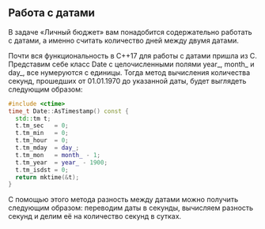 ## Работа с датами
В задаче «Личный бюджет» вам понадобится содержательно работать с датами, а именно считать количество дней между двумя датами.

Почти вся функциональность в C++17 для работы с датами пришла из C. Представим себе класс Date с целочисленными полями year_, month_ и day_, все нумеруются с единицы. Тогда метод вычисления количества секунд, прошедших от 01.01.1970 до указанной даты, будет выглядеть следующим образом:
```c++
#include <ctime>
time_t Date::AsTimestamp() const {
  std::tm t;
  t.tm_sec   = 0;
  t.tm_min   = 0;
  t.tm_hour  = 0;
  t.tm_mday  = day_;
  t.tm_mon   = month_ - 1;
  t.tm_year  = year_ - 1900;
  t.tm_isdst = 0;
  return mktime(&t);
}
```
С помощью этого метода разность между датами можно получить следующим образом: переводим даты в секунды, вычисляем разность секунд и делим её на количество секунд в сутках.

